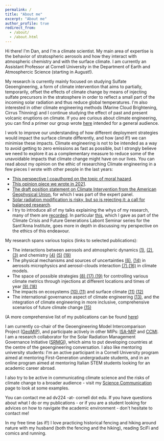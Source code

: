 ```yaml
---
permalink: /
title: "About me"
excerpt: "About me"
author_profile: true
redirect_from: 
  - /about/
  - /about.html
---
```


Hi there! I'm Dan, and I'm a climate scientist. My main area of expertise is the behavior of stratospheric aerosols and how they interact with atmospheric chemistry and with the surface climate. I am currently an Assistant Professor at Cornell University in the Department of Earth and Atmosphercic Science (starting in August!).

My research is currently mainly focused on studying Sulfate Geoengineering, a form of climate intervention that aims to partially, temporarily, offset the effects of climate change by means of injecting sulfate precursors in the stratosphere in order to reflect a small part of the incoming solar radiation and thus reduce global temperatures. I'm also interested in other climate engineering methods (Marine Cloud Brightening, Cirrus Thinning) and I continue studying the effect of past and present volcanic eruptions on climate. If you are curious about climate engineering, you can find a primer our group wrote [here](https://www.srmprimer.org/) intended for a general audience. 

I work to improve our understanding of how different deployment strategies would impact the surface climate differently, and how (and if!) we can minimise these impacts. Climate engineering is not to be intended as a way to avoid getting to zero emissions as fast as possible, but I strongly believe we need to explore it as a complementary measure to reduce some of the unavoidable impacts that climate change might have on our lives. You can read about my opinion on the ethic of researching Climate engineering in a few pieces I wrote with other people in the last years:

 * [This perspective I coauthored on the topic of moral hazard](https://www.sciencedirect.com/science/article/pii/S221209632100053X).
 * [This opinion piece we wrote in 2021](https://thehill.com/opinion/energy-environment/559859-climate-engineering-research-is-essential-to-a-just-transition-and).
 * [The draft position statement on Climate Intervention from the American Geophysical Union](https://www.agu.org/Share-and-Advocate/Share/Policymakers/Position-Statements/Draft-Climate-Intervention), for which I was part of the expert panel.
 * [Solar radiation modification is risky, but so is rejecting it: a call for balanced research](https://academic.oup.com/oocc/article/3/1/kgad002/7081048).
 * I try to introduce all of my talks explaining the whys of my research, many of them are [recorded](https://dan-visioni.github.io/talks/). In particular [this](https://dan-visioni.github.io/talks/2022-03-22-talk), which I gave as part of the Climate Crisis and Future Generations Labont Seminar series for the Sant'Anna Institute, goes more in depth in discussing my perspective on the ethics of this endeavour.
 
My research spans various topics (links to selected publications):  

* The interactions between aerosols and atmospheric dynamics [(1)](https://acp.copernicus.org/articles/18/2787/2018/acp-18-2787-2018.html), [(2)](https://acp.copernicus.org/articles/17/11209/2017/acp-17-11209-2017.html), [(3)](https://acp.copernicus.org/articles/21/8615/2021/acp-21-8615-2021.html) and chemistry [(4)](https://agupubs.onlinelibrary.wiley.com/doi/abs/10.1029/2020GL089470?af=R) [(5)](https://agupubs.onlinelibrary.wiley.com/doi/10.1029/2020JD033952) [(19)](https://agupubs.onlinelibrary.wiley.com/doi/epdf/10.1029/2022GL098773)
* The physical mechanisms and sources of uncertainties [(6)](https://acp.copernicus.org/articles/17/3879/2017/acp-17-3879-2017.html), [(14)](https://acp.copernicus.org/articles/21/10039/2021/) in aerosols microphysics and aerosol-clouds interaction [(7)](https://acp.copernicus.org/articles/18/14867/2018/acp-18-14867-2018.html),[(16)](https://acp.copernicus.org/articles/22/1739/2022/) in climate models.
* The space of possible strategies [(8)](https://esd.copernicus.org/articles/11/1051/2020/esd-11-1051-2020.html),[(17)](https://esd.copernicus.org/articles/13/201/2022/),[(19)](https://www.pnas.org/doi/10.1073/pnas.2202230119) for controlling various climate metrics through injections at different locations and times of year [(9)](https://agupubs.onlinelibrary.wiley.com/doi/10.1029/2019GL083680),[(18)](https://acp.copernicus.org/articles/22/93/2022/)
* The impacts on ecosystems [(10)](https://iopscience.iop.org/article/10.1088/1748-9326/ab94eb),[(11)](https://www.pnas.org/content/118/15/e1921854118) and surface climate [(11)](https://agupubs.onlinelibrary.wiley.com/doi/10.1029/2019GL085758) [(12)](https://agupubs.onlinelibrary.wiley.com/doi/10.1029/2020GL088337)
* The international governance aspect of climate engineering [(13)](https://www.sciencedirect.com/science/article/pii/S221209632100053X), and the integration of climate engineering in more inclusive, comprehensive scenarios of future climate change [(15)](https://ecologyandsociety.org/vol26/iss4/art30/)

(A more comprehensive list of my publications can be found [here](https://dan-visioni.github.io/publications/))

I am currently co-chair of the Geoengineering Model Intercomparison Project ([GeoMIP](http://climate.envsci.rutgers.edu/GeoMIP/)), and participate actively in other MIPs: 
[ISA-MIP](http://isamip.eu/home) and [CCMI](https://igacproject.org/activities/CCMI). I am a research collaborator for the Solar Radiation Management Governance Initiative ([SRMGI](https://www.srmgi.org/decimals-fund/the-research-collaborators/)), which aims to put developing countries at the centre of the geoengineering conversation. I also like mentoring university students: I'm an active participant in a Cornell University program aimed at mentoring First-Generation undergraduate students, and in an online program aimed at mentoring Italian STEM students looking for an academic career abroad.

I also try to be active in communicating climate science and the risks of climate change to a broader audience - visit my [Science Communication](https://dan-visioni.github.io/scicomm/) page to look at some examples.

You can contact me ad dv224 -at- cornell dot edu. If you have questions about what I do or my publications - or if you are a student looking for advices on how to navigate the academic environment - don't hesitate to contact me!

In my free time (as if!) I love practicing historical fencing and hiking around nature with my husband (both the fencing and the hiking), reading SciFi and comics and running.

